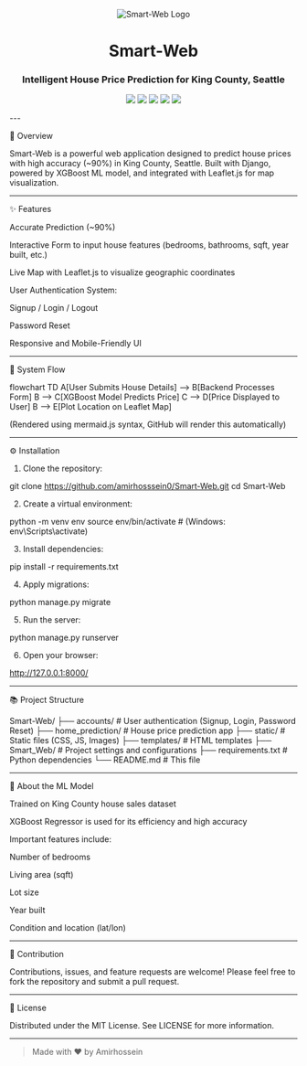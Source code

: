 <p align="center">
  <img src="https://img.shields.io/badge/Smart--Web-House%20Price%20Prediction-blueviolet?style=for-the-badge&logo=homeadvisor&logoColor=white" alt="Smart-Web Logo"/>
</p><h1 align="center">Smart-Web</h1>
<h3 align="center">Intelligent House Price Prediction for King County, Seattle</h3><p align="center">
  <img src="https://img.shields.io/badge/Django-Backend-green?style=flat-square&logo=django&logoColor=white">
  <img src="https://img.shields.io/badge/XGBoost-ML-orange?style=flat-square&logo=githubactions&logoColor=white">
  <img src="https://img.shields.io/badge/Leaflet-Map-00C851?style=flat-square&logo=leaflet&logoColor=white">
  <img src="https://img.shields.io/badge/Accuracy-90%25-brightgreen?style=flat-square">
  <img src="https://img.shields.io/badge/License-MIT-lightgrey?style=flat-square">
</p>
---

🚀 Overview

Smart-Web is a powerful web application designed to predict house prices with high accuracy (~90%) in King County, Seattle.
Built with Django, powered by XGBoost ML model, and integrated with Leaflet.js for map visualization.


---

✨ Features

Accurate Prediction (~90%)

Interactive Form to input house features (bedrooms, bathrooms, sqft, year built, etc.)

Live Map with Leaflet.js to visualize geographic coordinates

User Authentication System:

Signup / Login / Logout

Password Reset


Responsive and Mobile-Friendly UI



---

🧩 System Flow

flowchart TD
    A[User Submits House Details] --> B[Backend Processes Form]
    B --> C[XGBoost Model Predicts Price]
    C --> D[Price Displayed to User]
    B --> E[Plot Location on Leaflet Map]

(Rendered using mermaid.js syntax, GitHub will render this automatically)


---

⚙️ Installation

1. Clone the repository:

git clone https://github.com/amirhosssein0/Smart-Web.git
cd Smart-Web


2. Create a virtual environment:

python -m venv env
source env/bin/activate   # (Windows: env\Scripts\activate)


3. Install dependencies:

pip install -r requirements.txt


4. Apply migrations:

python manage.py migrate


5. Run the server:

python manage.py runserver


6. Open your browser:

http://127.0.0.1:8000/




---

📚 Project Structure

Smart-Web/
├── accounts/          # User authentication (Signup, Login, Password Reset)
├── home_prediction/   # House price prediction app
├── static/            # Static files (CSS, JS, Images)
├── templates/         # HTML templates
├── Smart_Web/         # Project settings and configurations
├── requirements.txt   # Python dependencies
└── README.md          # This file


---

🤖 About the ML Model

Trained on King County house sales dataset

XGBoost Regressor is used for its efficiency and high accuracy

Important features include:

Number of bedrooms

Living area (sqft)

Lot size

Year built

Condition and location (lat/lon)




---

🤝 Contribution

Contributions, issues, and feature requests are welcome!
Please feel free to fork the repository and submit a pull request.


---

📜 License

Distributed under the MIT License. See LICENSE for more information.


---

> Made with ❤️ by Amirhossein
